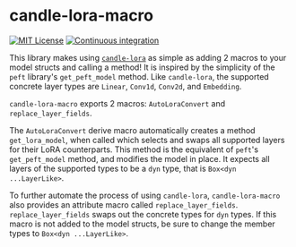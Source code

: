 # candle-lora-macro
[![MIT License](https://img.shields.io/badge/License-MIT-informational)](LICENSE)
[![Continuous integration](https://github.com/EricLBuehler/candle-lora-macro/actions/workflows/ci.yml/badge.svg)](https://github.com/EricLBuehler/candle-lora-macro/actions/workflows/ci.yml)

This library makes using [`candle-lora`](https://github.com/EricLBuehler/candle-lora) as simple as adding 2 macros to your model structs and calling a method! It is inspired by the simplicity of the `peft` library's `get_peft_model` method. Like `candle-lora`, the supported concrete layer types are `Linear`, `Conv1d`, `Conv2d`, and `Embedding`.

`candle-lora-macro` exports 2 macros: `AutoLoraConvert` and `replace_layer_fields`.

The `AutoLoraConvert` derive macro automatically creates a method `get_lora_model`, when called which selects and swaps all supported layers for their LoRA counterparts. This method is the equivalent of `peft`'s `get_peft_model` method, and modifies the model in place. It expects all
layers of the supported types to be a `dyn` type, that is `Box<dyn ...LayerLike>`.

To further automate the process of using `candle-lora`, `candle-lora-macro` also provides an attribute macro called `replace_layer_fields`.
`replace_layer_fields` swaps out the concrete types for `dyn` types. If this macro is not added to the model structs, be sure to change the member types to `Box<dyn ...LayerLike>`.